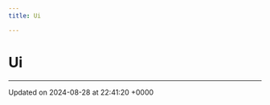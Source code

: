 ```yaml
---
title: Ui

---
```


# Ui








-------------------------------

Updated on 2024-08-28 at 22:41:20 +0000